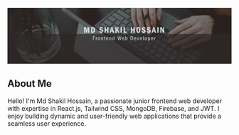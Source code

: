 ![Banner](https://github.com/Shakil4432/Shakil4432/blob/main/Black%20And%20Grey%20Professional%20Technology%20LinkedIn%20Banner%20(1).png?raw=true)

## About Me
Hello! I'm Md Shakil Hossain, a passionate junior frontend web developer with expertise in React.js, Tailwind CSS, MongoDB, Firebase, and JWT. I enjoy building dynamic and user-friendly web applications that provide a seamless user experience.

